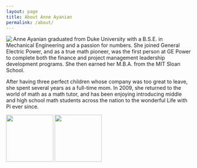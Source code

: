 ```yaml
---
layout: page
title: About Anne Ayanian
permalink: /about/
---
```

<img align="left" src="https://media.licdn.com/mpr/mpr/shrinknp_200_200/p/8/005/036/108/1971dd2.jpg">
Anne Ayanian graduated from Duke University with a B.S.E. in Mechanical Engineering and a passion for numbers. She joined General Electric Power, and as a true math pioneer, was the first person at GE Power to complete both the finance and project management leadership development programs. She then earned her M.B.A. from the MIT Sloan School.

After having three perfect children whose company was too great to leave, she spent several years as a full-time mom. In 2009, she returned to the world of math as a math tutor, and has been enjoying introducing middle and high school math students across the nation to the wonderful Life with Pi ever since. 

<img align="center" src="https://ivycoach.com/content/uploads/2013/09/Duke-Admissions-Essay.jpg" height="128">
<img align="center" src="https://i.pinimg.com/736x/3d/a9/af/3da9af708dc16eecfbb41d6be64992c2--engineering-colleges-seals.jpg" height="128">
